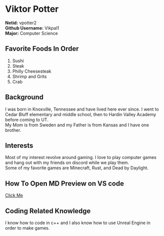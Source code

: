 
# Viktor Potter
**Netid:** vpotter2  
**Github Username:** Vikpal1  
**Major:** Computer Science  

## Favorite Foods In Order
1. Sushi
2. Steak
3. Philly Cheesesteak
4. Shrimp and Grits
5. Crab

## Background
I was born in Knoxville, Tennessee and have lived here ever since. I went to Cedar Bluff elementary and middle school, then to Hardin Valley Academy before coming to UT.  
My Mom is from Sweden and my Father is from Kansas and I have one brother.

## Interests
Most of my interest revolve around gaming. I love to play computer games and hang out with my friends on discord while we play them.  
Some of my favorite games are Minecraft, Rust, and Dead by Daylight.


## How To Open MD Preview on VS code
[Click Me](https://code.visualstudio.com/docs/languages/markdown)

## Coding Related Knowledge
I know how to code in c++ and I also know how to use Unreal Engine in order to make games.